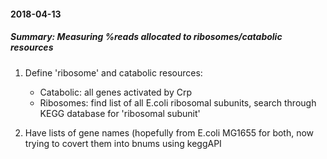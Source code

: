 #### 2018-04-13
##### Summary: Measuring %reads allocated to ribosomes/catabolic resources

1. Define 'ribosome' and catabolic resources:
    * Catabolic: all genes activated by Crp
    * Ribosomes: find list of all E.coli ribosomal subunits, search through KEGG database for 'ribosomal subunit'

2. Have lists of gene names (hopefully from E.coli MG1655 for both, now trying to covert them into bnums using keggAPI

